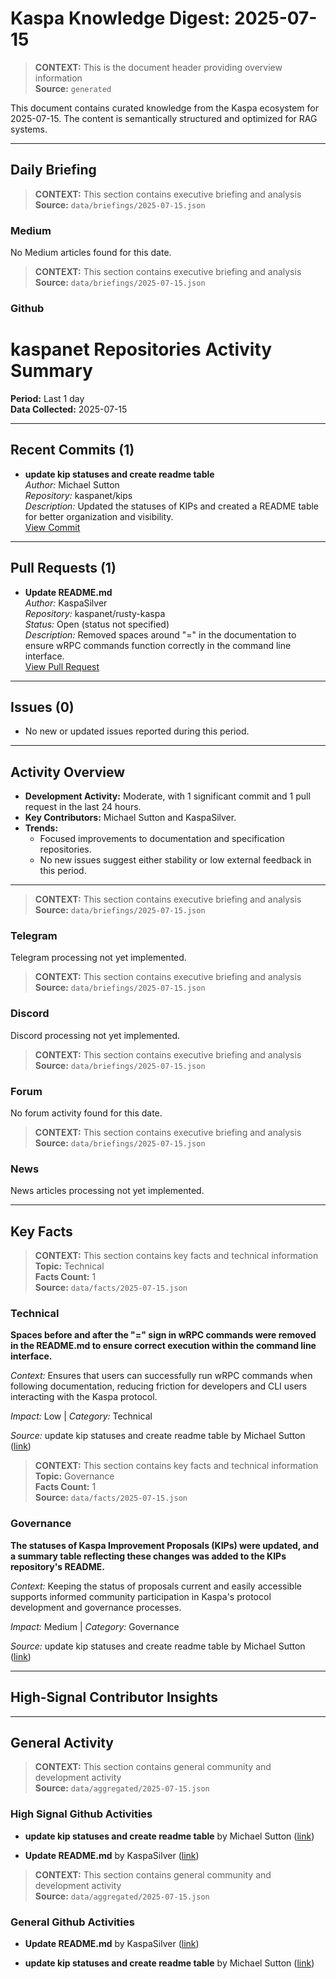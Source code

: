 # Kaspa Knowledge Digest: 2025-07-15

> **CONTEXT:** This is the document header providing overview information  
> **Source:** `generated`

This document contains curated knowledge from the Kaspa ecosystem
for 2025-07-15. The content is semantically structured and optimized
for RAG systems.

---

## Daily Briefing

> **CONTEXT:** This section contains executive briefing and analysis  
> **Source:** `data/briefings/2025-07-15.json`

### Medium

No Medium articles found for this date.

> **CONTEXT:** This section contains executive briefing and analysis  
> **Source:** `data/briefings/2025-07-15.json`

### Github

# kaspanet Repositories Activity Summary

**Period:** Last 1 day  
**Data Collected:** 2025-07-15

---

## Recent Commits (1)

- **update kip statuses and create readme table**  
  *Author:* Michael Sutton  
  *Repository:* kaspanet/kips  
  *Description:* Updated the statuses of KIPs and created a README table for better organization and visibility.  
  [View Commit](https://github.com/kaspanet/kips/commit/2a77c954b2241bce7954ba5fecad0ac7694ce195)

---

## Pull Requests (1)

- **Update README.md**  
  *Author:* KaspaSilver  
  *Repository:* kaspanet/rusty-kaspa  
  *Status:* Open (status not specified)  
  *Description:* Removed spaces around "=" in the documentation to ensure wRPC commands function correctly in the command line interface.  
  [View Pull Request](https://github.com/kaspanet/rusty-kaspa/pull/707)

---

## Issues (0)

- No new or updated issues reported during this period.

---

## Activity Overview

- **Development Activity:** Moderate, with 1 significant commit and 1 pull request in the last 24 hours.
- **Key Contributors:** Michael Sutton and KaspaSilver.
- **Trends:**  
  - Focused improvements to documentation and specification repositories.
  - No new issues suggest either stability or low external feedback in this period.

---

> **CONTEXT:** This section contains executive briefing and analysis  
> **Source:** `data/briefings/2025-07-15.json`

### Telegram

Telegram processing not yet implemented.

> **CONTEXT:** This section contains executive briefing and analysis  
> **Source:** `data/briefings/2025-07-15.json`

### Discord

Discord processing not yet implemented.

> **CONTEXT:** This section contains executive briefing and analysis  
> **Source:** `data/briefings/2025-07-15.json`

### Forum

No forum activity found for this date.

> **CONTEXT:** This section contains executive briefing and analysis  
> **Source:** `data/briefings/2025-07-15.json`

### News

News articles processing not yet implemented.

---

## Key Facts

> **CONTEXT:** This section contains key facts and technical information  
> **Topic:** Technical  
> **Facts Count:** 1  
> **Source:** `data/facts/2025-07-15.json`

### Technical

**Spaces before and after the "=" sign in wRPC commands were removed in the README.md to ensure correct execution within the command line interface.**

*Context:* Ensures that users can successfully run wRPC commands when following documentation, reducing friction for developers and CLI users interacting with the Kaspa protocol.

*Impact:* Low | *Category:* Technical

*Source:* update kip statuses and create readme table by Michael Sutton ([link](https://github.com/kaspanet/kips/commit/2a77c954b2241bce7954ba5fecad0ac7694ce195))

> **CONTEXT:** This section contains key facts and technical information  
> **Topic:** Governance  
> **Facts Count:** 1  
> **Source:** `data/facts/2025-07-15.json`

### Governance

**The statuses of Kaspa Improvement Proposals (KIPs) were updated, and a summary table reflecting these changes was added to the KIPs repository's README.**

*Context:* Keeping the status of proposals current and easily accessible supports informed community participation in Kaspa's protocol development and governance processes.

*Impact:* Medium | *Category:* Governance

*Source:* update kip statuses and create readme table by Michael Sutton ([link](https://github.com/kaspanet/kips/commit/2a77c954b2241bce7954ba5fecad0ac7694ce195))

---

## High-Signal Contributor Insights



---

## General Activity

> **CONTEXT:** This section contains general community and development activity  
> **Source:** `data/aggregated/2025-07-15.json`

### High Signal Github Activities

- **update kip statuses and create readme table** by Michael Sutton ([link](https://github.com/kaspanet/kips/commit/2a77c954b2241bce7954ba5fecad0ac7694ce195))

- **Update README.md** by KaspaSilver ([link](https://github.com/kaspanet/rusty-kaspa/pull/707))

> **CONTEXT:** This section contains general community and development activity  
> **Source:** `data/aggregated/2025-07-15.json`

### General Github Activities

- **Update README.md** by KaspaSilver ([link](https://github.com/kaspanet/rusty-kaspa/pull/707))

- **update kip statuses and create readme table** by Michael Sutton ([link](https://github.com/kaspanet/kips/commit/2a77c954b2241bce7954ba5fecad0ac7694ce195))
